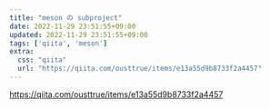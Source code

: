 ```yaml
---
title: "meson の subproject"
date: 2022-11-29 23:51:55+09:00
updated: 2022-11-29 23:51:55+09:00
tags: ['qiita', 'meson']
extra:
  css: "qiita"
  url: "https://qiita.com/ousttrue/items/e13a55d9b8733f2a4457"
---
```


<https://qiita.com/ousttrue/items/e13a55d9b8733f2a4457>
